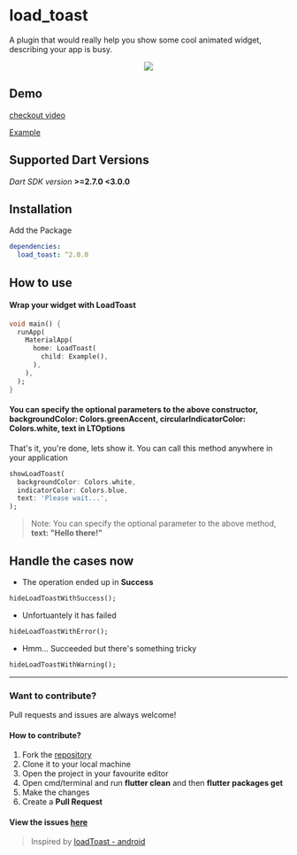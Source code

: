 # load_toast

A plugin that would really help you show some cool animated widget, describing your app is busy.
<p align="center">
  <img src="https://raw.githubusercontent.com/fayaz07/load_toast/master/mockup.png" align="center"/>
</p>


## Demo
<!-- <img src="https://raw.githubusercontent.com/fayaz07/load_toast/master/loadtoast_sketch.png"/> -->

[checkout video](https://raw.githubusercontent.com/fayaz07/load_toast/master/demo.mp4)

[Example](example/lib/main.dart)

## Supported Dart Versions
*Dart SDK version* **>=2.7.0 <3.0.0**


## Installation
Add the Package
```yaml
dependencies:
  load_toast: ^2.0.0
```

## How to use

#### Wrap your widget with **LoadToast**

```dart
void main() {
  runApp(
    MaterialApp(
      home: LoadToast(
        child: Example(),
      ),
    ),
  );
}
```

#### You can specify the optional parameters to the above constructor, **backgroundColor: Colors.greenAccent, circularIndicatorColor: Colors.white, text** in LTOptions


That's it, you're done, lets show it. You can call this method anywhere in your application
```dart
showLoadToast(
  backgroundColor: Colors.white,
  indicatorColor: Colors.blue,
  text: 'Please wait...',
);
```

> Note: You can specify the optional parameter to the above method, **text: "Hello there!"**

## Handle the cases now
* The operation ended up in **Success**
```dart
hideLoadToastWithSuccess();
```

* Unfortuantely it has failed
```dart
hideLoadToastWithError();
```

* Hmm... Succeeded but there's something tricky
```dart
hideLoadToastWithWarning();
```
---
### Want to contribute? 
Pull requests and issues are always welcome!

#### How to contribute?
<ol>
  <li> Fork the <a href="https://github.com/fayaz07/load_toast">repository</a></li>
  <li> Clone it to your local machine </li>
  <li> Open the project in your favourite editor </li>  
  <li> Open cmd/terminal and run <b>flutter clean</b> and then <b>flutter packages get</b> </li>
  <li> Make the changes </li>
  <li> Create a <b>Pull Request</b> </li>
</ol>

#### View the issues [here](https://github.com/fayaz07/load_toast/issues)

> Inspired by [loadToast - android](https://github.com/code-mc/loadtoast)
